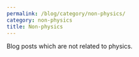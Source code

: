 ```yaml
---
permalink: /blog/category/non-physics/
category: non-physics
title: Non-physics
---
```


Blog posts which are not related to physics.
